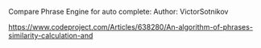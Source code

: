 Compare Phrase Engine for auto complete:
Author: VictorSotnikov

https://www.codeproject.com/Articles/638280/An-algorithm-of-phrases-similarity-calculation-and

